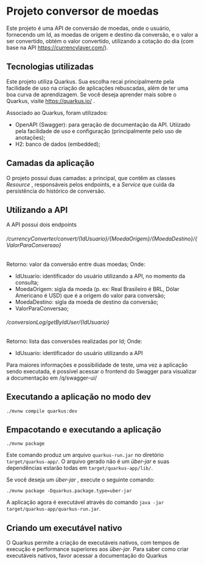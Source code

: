 # Projeto conversor de moedas

Este projeto é uma API de conversão de moedas, onde o usuário, fornecendo um Id, as moedas de origem e destino da conversão, e o valor a ser convertido, obtém o valor convertido, utilizando a cotação do dia (com base na API https://currencylayer.com/).

## Tecnologias utilizadas

Este projeto utiliza Quarkus. Sua escolha recai principalmente pela facilidade de uso na criação de aplicações rebuscadas, além de ter uma boa curva de aprendizagem.
Se você deseja aprender mais sobre o Quarkus, visite https://quarkus.io/ .

Associado ao Quarkus, foram utilizados:
- OpenAPI (Swagger): para geração de documentação da API. Utiizado pela facilidade de uso e configuração (principalmente pelo uso de anotações);
- H2: banco de dados (embedded);

## Camadas da aplicação

O projeto possui duas camadas: a principal, que contêm as classes _Resource_ , responsáveis pelos endpoints, e a _Service_ que cuida da persistência do histórico de conversão.

## Utilizando a API

A API possui dois endpoints
###### /currencyConverter/convert/{IdUsuario}/{MoedaOrigem}/{MoedaDestino}/{ValorParaConversao}
Retorno: valor da conversão entre duas moedas;
Onde:
- IdUsuario: identificador do usuário utilizando a API, no momento da consulta;
- MoedaOrigem: sigla da moeda (p. ex: Real Brasileiro é BRL, Dólar Americano é USD) que é a origem do valor para conversão;
- MoedaDestino: sigla da moeda de destino da conversão;
- ValorParaConversao;

###### /conversionLog/getByIdUser/{IdUsuario}
Retorno: lista das conversões realizadas por Id;
Onde:
- IdUsuario: identificador do usuário utilizando a API

Para maiores informações e possibilidade de teste, uma vez a aplicação sendo executada, é possível acessar o frontend do Swagger para visualizar a documentação em /q/swagger-ui/

## Executando a aplicação no modo dev

```shell script
./mvnw compile quarkus:dev
```

## Empacotando e executando a aplicação

```shell script
./mvnw package
```
Este comando produz um arquivo `quarkus-run.jar` no diretório `target/quarkus-app/`.
O arquivo gerado não é um  _über-jar_  e suas dependências estarão todas em `target/quarkus-app/lib/`.

Se você deseja um  _über-jar_ , execute o seguinte comando:

```shell script
./mvnw package -Dquarkus.package.type=uber-jar
```

A aplicação agora é executável através do comando `java -jar target/quarkus-app/quarkus-run.jar`.

## Criando um executável nativo

O Quarkus permite a criação de executáveis nativos, com tempos de execução e performance superiores aos _über-jar_. Para saber como criar executáveis nativos, favor acessar a documentação do Quarkus